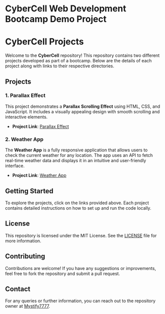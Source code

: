 # CyberCell Web Development Bootcamp Demo Project

# CyberCell Projects

Welcome to the **CyberCell** repository! This repository contains two different projects developed as part of a bootcamp. Below are the details of each project along with links to their respective directories.

## Projects

### 1. Parallax Effect

This project demonstrates a **Parallax Scrolling Effect** using HTML, CSS, and JavaScript. It includes a visually appealing design with smooth scrolling and interactive elements.

- **Project Link**: [Parallax Effect](https://github.com/Mystify7777/CyberCell/tree/main/BootCamp/Parallax)

### 2. Weather App

The **Weather App** is a fully responsive application that allows users to check the current weather for any location. The app uses an API to fetch real-time weather data and displays it in an intuitive and user-friendly interface.

- **Project Link**: [Weather App](https://github.com/Mystify7777/CyberCell/tree/main/BootCamp/Weather%20App)

## Getting Started

To explore the projects, click on the links provided above. Each project contains detailed instructions on how to set up and run the code locally.

## License

This repository is licensed under the MIT License. See the [LICENSE](LICENSE) file for more information.

## Contributing

Contributions are welcome! If you have any suggestions or improvements, feel free to fork the repository and submit a pull request.

## Contact

For any queries or further information, you can reach out to the repository owner at [Mystify7777](https://github.com/Mystify7777).

